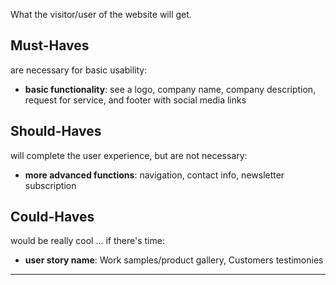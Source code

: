 
What the visitor/user of the website will get.

## Must-Haves

are necessary for basic usability:

- **basic functionality**: see a logo, company name, company description, request for service, and footer with social media links

## Should-Haves

will complete the user experience, but are not necessary:

- **more advanced functions**: navigation, contact info, newsletter subscription
  
## Could-Haves

would be really cool ... if there's time:

- **user story name**: Work samples/product gallery, Customers testimonies

---
